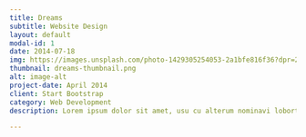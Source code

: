 ```yaml
---
title: Dreams
subtitle: Website Design
layout: default
modal-id: 1
date: 2014-07-18
img: https://images.unsplash.com/photo-1429305254053-2a1bfe816f36?dpr=2&auto=format&crop=entropy&fit=crop&w=1500&h=979&q=40&cs=tinysrgb
thumbnail: dreams-thumbnail.png
alt: image-alt
project-date: April 2014
client: Start Bootstrap
category: Web Development
description: Lorem ipsum dolor sit amet, usu cu alterum nominavi lobortis. At duo novum diceret. Tantas apeirian vix et, usu sanctus postulant inciderint ut, populo diceret necessitatibus in vim. Cu eum dicam feugiat noluisse.

---
```

